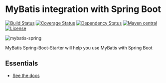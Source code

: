 # MyBatis integration with Spring Boot

[![Build Status](https://travis-ci.org/mybatis/spring-boot-starter.svg)](https://travis-ci.org/mybatis/spring-boot-starter)
[![Coverage Status](https://coveralls.io/repos/github/mybatis/spring-boot-starter/badge.svg?branch=master)](https://coveralls.io/github/mybatis/spring-boot-starter?branch=master)
[![Dependency Status](https://www.versioneye.com/user/projects/56ef48ed35630e0029dafdb0/badge.svg?style=flat)](https://www.versioneye.com/user/projects/56ef48ed35630e0029dafdb0)
[![Maven central](https://maven-badges.herokuapp.com/maven-central/org.mybatis.spring.boot/mybatis-spring-boot/badge.svg)](https://maven-badges.herokuapp.com/maven-central/org.mybatis.spring.boot/mybatis-spring-boot)
[![License](http://img.shields.io/:license-apache-brightgreen.svg)](http://www.apache.org/licenses/LICENSE-2.0.html)

![mybatis-spring](http://mybatis.github.io/images/mybatis-logo.png)

MyBatis Spring-Boot-Starter will help you use MyBatis with Spring Boot

Essentials
----------

* [See the docs](http://www.mybatis.org/spring-boot-starter/mybatis-spring-boot-autoconfigure)
